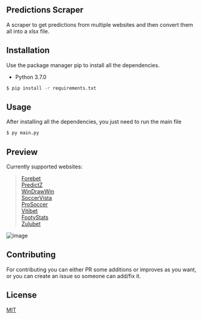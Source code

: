 ## Predictions Scraper
A scraper to get predictions from multiple websites and then convert them all into a xlsx file.

## Installation

Use the package manager pip to install all the dependencies.

- Python 3.7.0
```bash
$ pip install -r requirements.txt
```

## Usage

After installing all the dependencies, you just need to run the main file

```bash
$ py main.py
```

## Preview
Currently supported websites:
> [Forebet](https://www.forebet.com/en/football-tips-and-predictions-for-today)\
> [PredictZ](https://www.predictz.com/predictions)\
> [WinDrawWin](https://www.windrawwin.com/predictions/today)\
> [SoccerVista](https://www.newsoccervista.com/)\
> [ProSoccer](https://www.prosoccer.gr/en/football/predictions)\
> [Vitibet](https://www.vitibet.com/index.php?clanek=quicktips&sekce=fotbal&lang=en)\
> [FootyStats](https://footystats.org/predictions/)\
> [Zulubet](http://www.zulubet.com/)


![image](https://user-images.githubusercontent.com/58195904/179637536-ae102886-1804-4be5-a887-a6494cf37799.png)

## Contributing
For contributing you can either PR some additions or improves as you want, or you can create an issue so someone can add/fix it.

## License
[MIT](https://choosealicense.com/licenses/mit/)
